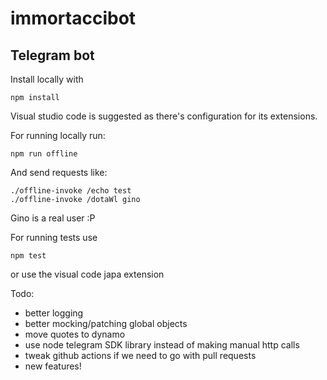 # immortaccibot

## Telegram bot

Install locally with
```
npm install
```
Visual studio code is suggested as there's configuration for its extensions.

For running locally run:
```
npm run offline
```
And send requests like:
```
./offline-invoke /echo test
./offline-invoke /dotaWl gino
```
Gino is a real user :P

For running tests use 
```
npm test
``` 
or use the visual code japa extension

Todo:

-   better logging
-   better mocking/patching global objects
-   move quotes to dynamo
-   use node telegram SDK library instead of making manual http calls
-   tweak github actions if we need to go with pull requests
-   new features!
